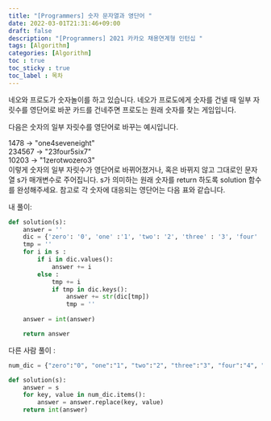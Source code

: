 ```yaml
---
title: "[Programmers] 숫자 문자열과 영단어 "
date: 2022-03-01T21:31:46+09:00
draft: false
description: "[Programmers] 2021 카카오 채용연계형 인턴십 "
tags: [Algorithm]
categories: [Algorithm]
toc : true
toc_sticky : true
toc_label : 목차
---
```


네오와 프로도가 숫자놀이를 하고 있습니다. 네오가 프로도에게 숫자를 건넬 때 일부 자릿수를 영단어로 바꾼 카드를 건네주면 프로도는 원래 숫자를 찾는 게임입니다.

다음은 숫자의 일부 자릿수를 영단어로 바꾸는 예시입니다.

1478 → "one4seveneight" </br>
234567 → "23four5six7" </br>
10203 → "1zerotwozero3" </br>
이렇게 숫자의 일부 자릿수가 영단어로 바뀌어졌거나, 혹은 바뀌지 않고 그대로인 문자열 s가 매개변수로 주어집니다. 
s가 의미하는 원래 숫자를 return 하도록 solution 함수를 완성해주세요.
참고로 각 숫자에 대응되는 영단어는 다음 표와 같습니다.



내 풀이:
```python 
def solution(s):
    answer = ''
    dic = {'zero': '0', 'one' :'1', 'two': '2', 'three' : '3', 'four' : '4', 'five' : '5', 'six' : '6', 'seven' : '7', 'eight' : '8', 'nine' : '9'}
    tmp = ''
    for i in s :
        if i in dic.values():
            answer += i
        else :
            tmp += i
            if tmp in dic.keys():
                answer += str(dic[tmp])
                tmp = ''
                
    answer = int(answer)

    return answer

```

다른 사람 풀이 : 

```python
num_dic = {"zero":"0", "one":"1", "two":"2", "three":"3", "four":"4", "five":"5", "six":"6", "seven":"7", "eight":"8", "nine":"9"}

def solution(s):
    answer = s
    for key, value in num_dic.items():
        answer = answer.replace(key, value)
    return int(answer)

```
